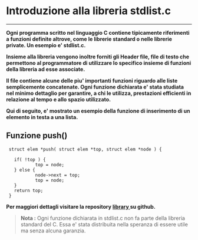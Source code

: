 Introduzione alla libreria stdlist.c
===================

----------

**Ogni programma scritto nel linguaggio C contiene tipicamente
riferimenti a funzioni definite altrove, come le librerie standard
o nelle librerie private. Un esempio e' stdlist.c.**

**Insieme alla libreria vengono inoltre forniti gli Header 
file, file di testo che permettono al programmatore di utilizzare 
lo specifico insieme di funzioni della libreria ad esse associate.**

**Il file contiene alcune delle piu' importanti funzioni riguardo
alle liste semplicemente concatenate. Ogni funzione dichiarata e' 
stata studiata nel minimo dettaglio per garantire, a chi le utilizza, 
prestazioni efficienti in relazione al tempo e allo spazio utilizzato.**

**Qui di seguito, e' mostrato un esempio della funzione di inserimento
di un elemento in testa a una lista.**

Funzione push()
-------------

```
 struct elem *push( struct elem *top, struct elem *node ) {
           
   if( !top ) {
           top = node;
   } else {
           node->next = top;
           top = node;
   }
   return top;
 }
```

**Per maggiori dettagli visitare la repository [ library ]( https://github.com/GiandomenicoIameo/library ) su github.**

 >**Nota :** 
 >Ogni funzione dichiarata in stdlist.c non fa parte della libreria standard del C. Essa e'
 >stata distribuita nella speranza di essere utile ma senza alcuna garanzia.
